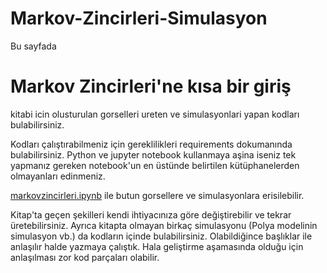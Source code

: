 # Markov-Zincirleri-Simulasyon
Bu sayfada 
# Markov Zincirleri'ne kısa bir giriş #
kitabi icin olusturulan gorselleri ureten ve simulasyonlari yapan kodları bulabilirsiniz. 

Kodları çalıştırabilmeniz için gereklilikleri requirements dokumanında bulabilirsiniz. Python ve jupyter notebook kullanmaya aşina iseniz tek yapmanız gereken notebook'un en üstünde belirtilen kütüphanelerden olmayanları edinmeniz.


[markovzincirleri.ipynb](markovzincirleri.ipynb) ile butun gorsellere ve simulasyonlara erisilebilir.

Kitap'ta geçen şekilleri kendi ihtiyacınıza göre değiştirebilir ve tekrar üretebilirsiniz. Ayrıca kitapta olmayan birkaç simulasyonu (Polya modelinin simulasyon vb.) da kodların içinde bulabilirsiniz. Olabildiğince başlıklar ile anlaşılır halde yazmaya çalıştık. Hala geliştirme aşamasında olduğu için anlaşılması zor kod parçaları olabilir.


